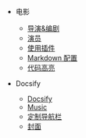 <!-- _navbar.md -->

* 电影
  * [导演&编剧](zh-cn/configuration.md)
  * [演员](zh-cn/themes.md)
  * [使用插件](zh-cn/plugins.md)
  * [Markdown 配置](zh-cn/markdown.md)
  * [代码高亮](zh-cn/language-highlight.md)

* Docsify

  * [Docsify](docs/wiki/docsify/)
  * [Music](docs/wiki/docsify/music.md)
  * [定制导航栏](zh-cn/custom-navbar.md)
  * [封面](zh-cn/cover.md)
